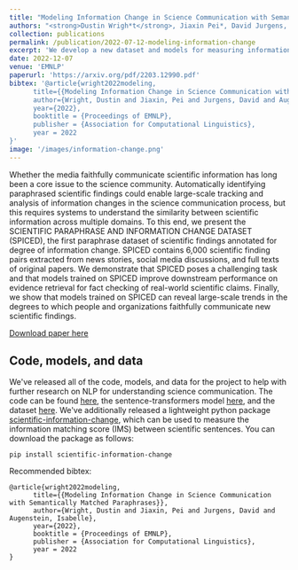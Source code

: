 ```yaml
---
title: "Modeling Information Change in Science Communication with Semantically Matched Paraphrases"
authors: "<strong>Dustin Wrigh*t</strong>, Jiaxin Pei*, David Jurgens, and Isabelle Augenstein"
collection: publications
permalink: /publication/2022-07-12-modeling-information-change
excerpt: 'We develop a new dataset and models for measuring information change in science communication, providing improved performance on scientific evidence retrieval and several large scale analyses of science communication.'
date: 2022-12-07
venue: 'EMNLP'
paperurl: 'https://arxiv.org/pdf/2203.12990.pdf'
bibtex: '@article{wright2022modeling,
      title={{Modeling Information Change in Science Communication with Semantically Matched Paraphrases}},
      author={Wright, Dustin and Jiaxin, Pei and Jurgens, David and Augenstein, Isabelle},
      year={2022},
      booktitle = {Proceedings of EMNLP},
      publisher = {Association for Computational Linguistics},
      year = 2022
}'
image: '/images/information-change.png'
---
```

Whether the media faithfully communicate scientific information has long been a core issue to the science community. Automatically identifying paraphrased scientific findings could enable large-scale tracking and analysis of information changes in the science communication process, but this requires systems to understand the similarity between scientific information across multiple domains. To this end, we present the SCIENTIFIC PARAPHRASE AND INFORMATION CHANGE DATASET (SPICED), the first paraphrase dataset of scientific findings annotated for degree of information change. SPICED contains 6,000 scientific finding pairs extracted from news stories, social media discussions, and full texts of original papers. We demonstrate that SPICED poses a challenging task and that models trained on SPICED improve downstream performance on evidence retrieval for fact checking of real-world scientific claims. Finally, we show that models trained on SPICED can reveal large-scale trends in the degrees to which people and organizations faithfully communicate new scientific findings.

[Download paper here](https://arxiv.org/pdf/2203.12990.pdf)

## Code, models, and data

We've released all of the code, models, and data for the project to help with further research on NLP for understanding science communication. The code can be found [here](https://github.com/copenlu/scientific-information-change), the sentence-transformers model [here](https://huggingface.co/copenlu/spiced), and the dataset [here](https://huggingface.co/datasets/copenlu/spiced). We've additionally released a lightweight python package [scientific-information-change](https://pypi.org/project/scientific-information-change/), which can be used to measure the information matching score (IMS) between scientific sentences. You can download the package as follows:

```
pip install scientific-information-change
```


Recommended bibtex: 

```
@article{wright2022modeling,
      title={{Modeling Information Change in Science Communication with Semantically Matched Paraphrases}},
      author={Wright, Dustin and Jiaxin, Pei and Jurgens, David and Augenstein, Isabelle},
      year={2022},
      booktitle = {Proceedings of EMNLP},
      publisher = {Association for Computational Linguistics},
      year = 2022
}
```
